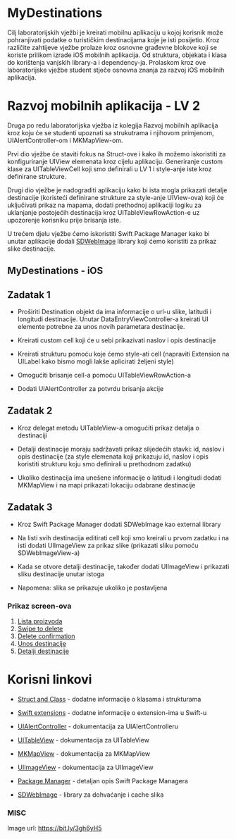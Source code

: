 # MyDestinations
Cilj laboratorijskih vježbi je kreirati mobilnu aplikaciju u kojoj korisnik može pohranjivati podatke o turističkim destinacijama koje je isti posijetio. Kroz različite zahtijeve vježbe prolaze kroz osnovne građevne blokove koji se koriste prilikom izrade iOS mobilnih aplikacija. Od struktura, objekata i klasa do korištenja vanjskih library-a i dependency-ja. Prolaskom kroz ove laboratorijske vježbe student stječe osnovna znanja za razvoj iOS mobilnih aplikacija.

# Razvoj mobilnih aplikacija - LV 2

Druga po redu laboratorijska vježba iz kolegija Razvoj mobilnih aplikacija kroz koju će se studenti upoznati sa strukutrama i njihovom primjenom, UIAlertController-om i MKMapView-om.

  

Prvi dio vježbe će staviti fokus na Struct-ove i kako ih možemo iskoristiti za konfiguriranje UIView elemenata kroz cijelu aplikaciju. Generiranje custom klase za UITableViewCell koji smo definirali u LV 1 i style-anje iste kroz definirane strukture.

  

Drugi dio vježbe je nadograditi aplikaciju kako bi ista mogla prikazati detalje destinacije (koristeći definirane strukture za style-anje UIView-ova) koji će uključivati prikaz na mapama, dodati prethodnoj aplikaciji logiku za uklanjanje postojećih destinacija kroz UITableViewRowAction-e uz upozorenje korisniku prije brisanja iste.

  

U trećem djelu vježbe ćemo iskoristiti Swift Package Manager kako bi unutar aplikacije dodali [SDWebImage](https://github.com/SDWebImage/SDWebImage) library koji ćemo koristiti za prikaz slike destinacije.

  

## MyDestinations - iOS

## Zadatak 1

- Proširiti Destination objekt da ima informacije o url-u slike, latitudi i longitudi destinacije. Unutar DataEntryViewController-a kreirati UI elemente potrebne za unos novih parametara destinacije.

- Kreirati custom cell koji će u sebi prikazivati naslov i opis destinacije

- Kreirati strukturu pomoću koje ćemo style-ati cell (napraviti Extension na UILabel kako bismo mogli lakše aplicirati željeni style)

- Omogućiti brisanje cell-a pomoću UITableViewRowAction-a

- Dodati UIAlertController za potvrdu brisanja akcije

  

## Zadatak 2

- Kroz delegat metodu UITableView-a omogućiti prikaz detalja o destinaciji

- Detalji destinacije moraju sadržavati prikaz slijedećih stavki: id, naslov i opis destinacije (za style elemenata koji prikazuju id, naslov i opis koristiti strukturu koju smo definirali u prethodnom zadatku)

- Ukoliko destinacija ima unešene informacije o latitudi i longitudi dodati MKMapView i na mapi prikazati lokaciju odabrane destinacije

## Zadatak 3

- Kroz Swift Package Manager dodati SDWebImage kao external library

- Na listi svih destinacija editirati cell koji smo kreirali u prvom zadatku i na isti dodati UIImageView za prikaz slike (prikazati sliku pomoću SDWebImageView-a)

- Kada se otvore detalji destinacije, također dodati UIImageView i prikazati sliku destinacije unutar istoga

- Napomena: slika se prikazuje ukoliko je postavljena

### Prikaz screen-ova
1. [Lista proizvoda](https://raw.githubusercontent.com/ibarisic05/MyDestinations/master/photos/lista_destinacija.png)
2. [Swipe to delete](https://raw.githubusercontent.com/ibarisic05/MyDestinations/master/photos/swipe_to_delete.png)
3. [Delete confirmation](https://raw.githubusercontent.com/ibarisic05/MyDestinations/master/photos/alert_delete.png)
4. [Unos destinacije](https://raw.githubusercontent.com/ibarisic05/MyDestinations/master/photos/unos_destinacije.png)
5. [Detalji destinacije](https://raw.githubusercontent.com/ibarisic05/MyDestinations/master/photos/detalji_destinacije.png)
# Korisni linkovi

-  [Struct and Class](https://docs.swift.org/swift-book/LanguageGuide/ClassesAndStructures.html) - dodatne informacije o klasama i strukturama

- [Swift extensions](https://docs.swift.org/swift-book/LanguageGuide/Extensions.html) - dodatne informacije o extension-ima u Swift-u

-  [UIAlertController](https://developer.apple.com/documentation/uikit/uialertcontroller) - dokumentacija za UIAlertControlleru

-  [UITableView](https://developer.apple.com/documentation/uikit/uitableview) - dokumentacija za UITableView

-  [MKMapView](https://developer.apple.com/documentation/mapkit/mkmapview) - dokumentacija za MKMapView

-  [UIImageView](https://developer.apple.com/documentation/uikit/uiimageview) - dokumentacija za UIImageView

- [Package Manager](https://swift.org/package-manager/) - detaljan opis Swift Package Managera

- [SDWebImage](https://github.com/SDWebImage/SDWebImage) - library za dohvaćanje i cache slika

  

### MISC

Image url: https://bit.ly/3gh6yH5
